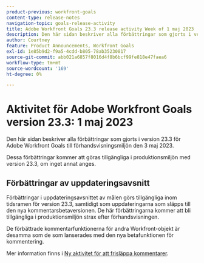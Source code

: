 ```yaml
---
product-previous: workfront-goals
content-type: release-notes
navigation-topic: goals-release-activity
title: Adobe Workfront Goals 23.3 release activity Week of 1 maj 2023
description: Den här sidan beskriver alla förbättringar som gjorts i version 23.3 för Adobe Workfront Goals till förhandsvisningsmiljön. Dessa förbättringar kommer att göras tillgängliga i produktionsmiljön den 1 maj 2023.
author: Courtney
feature: Product Announcements, Workfront Goals
exl-id: 1e85b9d2-f9a5-4cdd-b805-78ab35230817
source-git-commit: abb021a6857f8016d4f8b6bcf99fe818e47faea6
workflow-type: tm+mt
source-wordcount: '169'
ht-degree: 0%

---
```


# Aktivitet för Adobe Workfront Goals version 23.3: 1 maj 2023

Den här sidan beskriver alla förbättringar som gjorts i version 23.3 för Adobe Workfront Goals till förhandsvisningsmiljön den 3 maj 2023.

Dessa förbättringar kommer att göras tillgängliga i produktionsmiljön med version 23.3, om inget annat anges.

## Förbättringar av uppdateringsavsnitt

Förbättringar i uppdateringsavsnittet av målen görs tillgängliga inom tidsramen för version 23.3, samtidigt som uppdateringarna som släpps till den nya kommentarsbetaversionen. De här förbättringarna kommer att bli tillgängliga i produktionsmiljön strax efter förhandsvisningen.

De förbättrade kommentarfunktionerna för andra Workfront-objekt är desamma som de som lanserades med den nya betafunktionen för kommentering.

Mer information finns i [Ny aktivitet för att frisläppa kommentarer](/help/quicksilver/product-announcements/betas/new-commenting-experience-beta/new-commenting-beta-experience-release-activity.md).
